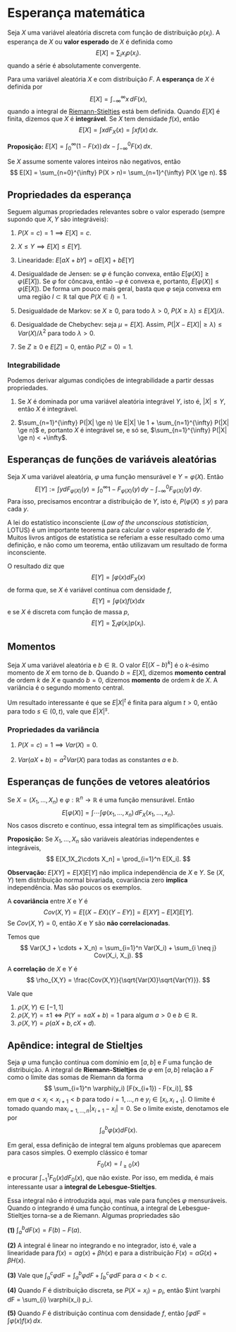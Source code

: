 # Esperança matemática

Seja $X$ uma variável aleatória discreta com função de distribuição $p(x_i)$.
A esperança de $X$ ou **valor esperado** de $X$ é definida como 
$$
E[X] = \sum_{i} x_i p(x_i).
$$
quando a série é absolutamente convergente.

Para uma variável aleatória $X$ e com distribuição $F$.
A **esperança** de $X$ é definida por 
$$
E[X] = \int_{-\infty}^{\infty} x \, dF(x),
$$
quando a integral de [Riemann-Stieltjes](/ta-sessions/probability/expected_value/#apendice-integral-de-stieltjes) está bem definida.
Quando $E[X]$ é finita, dizemos que $X$ é **integrável**.
Se $X$ tem densidade $f(x)$, então
$$
E[X] = \int x dF_X(x) = \int x f(x) \, dx.
$$

**Proposição:** $E[X] = \int_0^{\infty} (1-F(x)) \, dx - \int_{-\infty}^0 F(x) \, dx$.

Se $X$ assume somente valores inteiros não negativos, então
$$
E[X] = \sum_{n=0}^{\infty} P(X > n)= \sum_{n=1}^{\infty} P(X \ge n).
$$

## Propriedades da esperança

Seguem algumas propriedades relevantes sobre o valor esperado (sempre supondo que $X,Y$ são integráveis):

1. $P(X = c) = 1 \implies E[X] = c$.

2. $X \le Y \implies E[X] \le E[Y]$.

3. Linearidade: $E[aX + bY] = aE[X] + bE[Y]$

4. Desigualdade de Jensen: se $\varphi$ é função convexa, então $E[\varphi(X)] \ge \varphi(E[X])$. Se $\varphi$ for côncava, então $-\varphi$ é convexa e, portanto, $E[\varphi(X)] \le \varphi(E[X])$. De forma um pouco mais geral, basta que $\varphi$ seja convexa em uma região $I \subset \mathbb{R}$ tal que $P(X \in I) = 1$.

5. Desigualdade de Markov: se $X \ge 0$, para todo $\lambda > 0$, $P(X \ge \lambda) \le E[X]/\lambda$.

6. Desigualdade de Chebychev: seja $\mu = E[X]$. 
Assim, $P(|X-E[X]| \ge \lambda) \le Var(X)/\lambda^2$ para todo $\lambda > 0$.

7. Se $Z \ge 0$ e $E[Z] = 0$, então $P(Z=0)=1$.

### Integrabilidade

Podemos derivar algumas condições de integrabilidade a partir dessas propriedades.

1. Se $X$ é dominada por uma variável aleatória integrável $Y$, isto é, $|X| \le Y$, então $X$ é integrável.

2. $\sum_{n=1}^{\infty} P(|X| \ge n) \le E|X| \le 1 + \sum_{n=1}^{\infty} P(|X| \ge n)$ e, portanto $X$ é integrável se, e só se, $\sum_{n=1}^{\infty} P(|X| \ge n) < +\infty$.

## Esperanças de funções de variáveis aleatórias

Seja $X$ uma variável aleatória, $\varphi$ uma função mensurável e $Y = \varphi(X)$.
Então 
$$
E[Y] := \int y dF_{\varphi(X)}(y) = \int_0^{\infty} 1 - F_{\varphi(X)}(y) \, dy - \int_{-\infty}^0 F_{\varphi(X)}(y) \, dy.
$$
Para isso, precisamos encontrar a distribuição de $Y$, isto é, $P(\varphi(X) \le y)$ para cada $y$.

A lei do estatístico inconsciente (*Law of the unconscious statistician*, LOTUS) é um importante teorema para calcular o valor esperado de $Y$. 
Muitos livros antigos de estatística se referiam a esse resultado como uma definição, e não como um teorema, então utilizavam um resultado de forma inconsciente.

O resultado diz que 
$$
E[Y] = \int \varphi(x) dF_X(x) 
$$
de forma que, se $X$ é variável contínua com densidade $f$, 
$$
E[Y] = \int \varphi(x) f(x) dx
$$
e se $X$ é discreta com função de massa $p$,
$$
E[Y] = \sum_{i} \varphi(x_i)p(x_i).
$$

## Momentos

Seja $X$ uma variável aleatória e $b \in \mathbb{R}$.
O valor $E[(X-b)^k]$ é o $k$-ésimo momento de $X$ em torno de $b$.
Quando $b=E[X]$, dizemos **momento central** de ordem $k$ de $X$ e quando $b=0$, dizemos **momento** de ordem $k$ de $X$.
A variância é o segundo momento central.

Um resultado interessante é que se $E|X|^t$ é finita para algum $t > 0$, então para todo $s \in (0,t)$, vale que $E|X|^s$.

### Propriedades da variância

1. $P(X = c) = 1 \implies Var(X) = 0$.

2. $Var(aX + b) = a^2Var(X)$ para todas as constantes $a$ e $b$.

## Esperanças de funções de vetores aleatórios

Se $X=(X_1,\dots,X_n)$ e $\varphi:\mathbb{R}^n \to \mathbb{R}$ é uma função mensurável.
Então
$$
E[\varphi(X)] = \int \cdots \int \varphi(x_1, \dots, x_n) \, dF_X(x_1,\dots,x_n).
$$
Nos casos discreto e contínuo, essa integral tem as simplificações usuais.

**Proposição:** Se $X_1,\dots,X_n$ são variáveis aleatórias independentes e integráveis, 
$$
E[X_1X_2\cdots X_n] = \prod_{i=1}^n E[X_i].
$$

**Observação:** $E[XY] = E[X]E[Y]$ não implica independência de $X$ e $Y$.
Se $(X, Y)$ tem distribuição normal bivariada, covariância zero **implica** independência. Mas são poucos os exemplos.

A **covariância** entre $X$ e $Y$ é 
$$
Cov(X,Y) = E[(X-EX)(Y-EY)] = E[XY] - E[X]E[Y].
$$
Se $Cov(X,Y) = 0$, então $X$ e $Y$ são **não correlacionadas**.

Temos que 
$$
Var(X_1 + \cdots + X_n) = \sum_{i=1}^n Var(X_i) + \sum_{i \neq j} Cov(X_i, X_j).
$$

A **correlação** de $X$ e $Y$ é 
$$
\rho_{X,Y} = \frac{Cov(X,Y)}{\sqrt{Var(X)}\sqrt{Var(Y)}}.
$$

Vale que 

1. $\rho(X,Y) \in [-1,1]$
2. $\rho(X,Y) = \pm 1 \iff P(Y=\pm aX+b)=1$ para algum $a > 0$ e $b \in \mathbb{R}$.
3. $\rho(X,Y) = \rho(aX + b, cX + d)$.

## Apêndice: integral de Stieltjes

Seja $\varphi$ uma função contínua com domínio em $[a,b]$ e $F$ uma função de distribuição.
A integral de **Riemann-Stieltjes** de $\varphi$ em $[a,b]$ relação a $F$ como o limite das somas de Riemann da forma
$$
\sum_{i=1}^n  \varphi(y_i) [F(x_{i+1}) - F(x_i)],
$$
em que $a < x_i < x_{i+1} < b$ para todo $i=1,\dots,n$ e $y_i \in [x_i, x_{i+1}]$.
O limite é tomado quando $\max_{i=1,\dots,n} |x_{i+1}-x_i| = 0$.
Se o limite existe, denotamos ele por 
$$
\int_a^b \varphi(x) dF(x).
$$

Em geral, essa definição de integral tem alguns problemas que aparecem para casos simples.
O exemplo clássico é tomar
$$
F_0(x) = I_{\ge 0}(x)
$$
e procurar $\int_{-1}^1 F_0(x) dF_0(x)$, que não existe.
Por isso, em medida, é mais interessante usar a **integral de Lebesgue-Stieltjes**.

Essa integral não é introduzida aqui, mas vale para funções $\varphi$ mensuráveis.
Quando o integrando é uma função contínua, a integral de Lebesgue-Stieltjes torna-se a de Riemann.
Algumas propriedades são

**(1)** $\int_a^b dF(x) = F(b) - F(a)$.

**(2)** A integral é linear no integrando e no integrador, isto é, vale a linearidade para $f(x) = \alpha g(x) + \beta h(x)$ e para a distribuição $F(x) = \alpha G(x) + \beta H(x)$.

**(3)** Vale que $\int_a^c \varphi dF = \int_a^b \varphi dF + \int_b^c \varphi dF$ para $a < b < c$.

**(4)** Quando $F$ é distribuição discreta, se $P(X=x_i) = p_i$, então $\int \varphi dF = \sum_{i} \varphi(x_i) p_i.

**(5)** Quando $F$ é distribuição contínua com densidade $f$, então $\int \varphi dF = \int \varphi(x) f(x) \, dx$.

